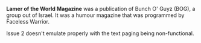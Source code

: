 **Lamer of the World Magazine** was a publication of Bunch O' Guyz (BOG), a group out of Israel. It was a humour magazine that was programmed by Faceless Warrior.

Issue 2 doesn't emulate properly with the text paging being non-functional.